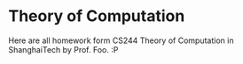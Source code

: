 # Theory of Computation

Here are all homework form CS244 Theory of Computation in ShanghaiTech by Prof. Foo. :P
